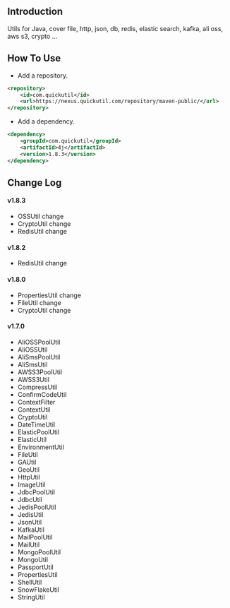 ## Introduction

Utils for Java, cover file, http, json, db, redis, elastic search, kafka, ali oss, aws s3, crypto ...

## How To Use

+ Add a repository.

```xml
<repository>
	<id>com.quickutil</id>
	<url>https://nexus.quickutil.com/repository/maven-public/</url>
</repository>
```

+ Add a dependency.
```xml
<dependency>
	<groupId>com.quickutil</groupId>
	<artifactId>4j</artifactId>
	<version>1.8.3</version>
</dependency>
```

## Change Log

#### v1.8.3
+ OSSUtil change
+ CryptoUtil change
+ RedisUtil change

#### v1.8.2
+ RedisUtil change

#### v1.8.0
+ PropertiesUtil change
+ FileUtil change
+ CryptoUtil change

#### v1.7.0
+ AliOSSPoolUtil
+ AliOSSUtil 
+ AliSmsPoolUtil
+ AliSmsUtil
+ AWSS3PoolUtil
+ AWSS3Util
+ CompressUtil
+ ConfirmCodeUtil
+ ContextFilter
+ ContextUtil
+ CryptoUtil
+ DateTimeUtil
+ ElasticPoolUtil
+ ElasticUtil
+ EnvironmentUtil
+ FileUtil
+ GAUtil
+ GeoUtil
+ HttpUtil
+ ImageUtil
+ JdbcPoolUtil
+ JdbcUtil
+ JedisPoolUtil
+ JedisUtil
+ JsonUtil
+ KafkaUtil
+ MailPoolUtil
+ MailUtil
+ MongoPoolUtil
+ MongoUtil
+ PassportUtil
+ PropertiesUtil
+ ShellUtil
+ SnowFlakeUtil
+ StringUtil